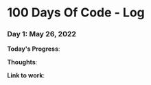 # 100 Days Of Code - Log

### Day 1: May 26, 2022

**Today's Progress**: 

**Thoughts**:

**Link to work**:
